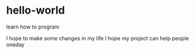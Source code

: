 # hello-world
learn how to program

I hope to make some changes in my life
I hope my project can help people oneday

